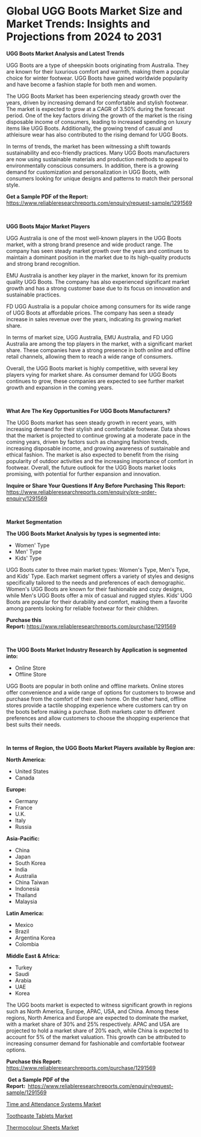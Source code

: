 <p><h1>Global UGG Boots Market Size and Market Trends: Insights and Projections from 2024 to 2031</h1></p><p><strong>UGG Boots Market Analysis and Latest Trends</strong></p>
<p><p>UGG Boots are a type of sheepskin boots originating from Australia. They are known for their luxurious comfort and warmth, making them a popular choice for winter footwear. UGG Boots have gained worldwide popularity and have become a fashion staple for both men and women.</p><p>The UGG Boots Market has been experiencing steady growth over the years, driven by increasing demand for comfortable and stylish footwear. The market is expected to grow at a CAGR of 3.50% during the forecast period. One of the key factors driving the growth of the market is the rising disposable income of consumers, leading to increased spending on luxury items like UGG Boots. Additionally, the growing trend of casual and athleisure wear has also contributed to the rising demand for UGG Boots.</p><p>In terms of trends, the market has been witnessing a shift towards sustainability and eco-friendly practices. Many UGG Boots manufacturers are now using sustainable materials and production methods to appeal to environmentally conscious consumers. In addition, there is a growing demand for customization and personalization in UGG Boots, with consumers looking for unique designs and patterns to match their personal style.</p></p>
<p><strong>Get a Sample PDF of the Report:&nbsp;</strong> <a href="https://www.reliableresearchreports.com/enquiry/request-sample/1291569">https://www.reliableresearchreports.com/enquiry/request-sample/1291569</a></p>
<p>&nbsp;</p>
<p><strong>UGG Boots Major Market Players</strong></p>
<p><p>UGG Australia is one of the most well-known players in the UGG Boots market, with a strong brand presence and wide product range. The company has seen steady market growth over the years and continues to maintain a dominant position in the market due to its high-quality products and strong brand recognition.</p><p>EMU Australia is another key player in the market, known for its premium quality UGG Boots. The company has also experienced significant market growth and has a strong customer base due to its focus on innovation and sustainable practices.</p><p>FD UGG Australia is a popular choice among consumers for its wide range of UGG Boots at affordable prices. The company has seen a steady increase in sales revenue over the years, indicating its growing market share.</p><p>In terms of market size, UGG Australia, EMU Australia, and FD UGG Australia are among the top players in the market, with a significant market share. These companies have a strong presence in both online and offline retail channels, allowing them to reach a wide range of consumers.</p><p>Overall, the UGG Boots market is highly competitive, with several key players vying for market share. As consumer demand for UGG Boots continues to grow, these companies are expected to see further market growth and expansion in the coming years.</p></p>
<p>&nbsp;</p>
<p><strong>What Are The Key Opportunities For UGG Boots Manufacturers?</strong></p>
<p><p>The UGG Boots market has seen steady growth in recent years, with increasing demand for their stylish and comfortable footwear. Data shows that the market is projected to continue growing at a moderate pace in the coming years, driven by factors such as changing fashion trends, increasing disposable income, and growing awareness of sustainable and ethical fashion. The market is also expected to benefit from the rising popularity of outdoor activities and the increasing importance of comfort in footwear. Overall, the future outlook for the UGG Boots market looks promising, with potential for further expansion and innovation.</p></p>
<p><strong>Inquire or Share Your Questions If Any Before Purchasing This Report:</strong> <a href="https://www.reliableresearchreports.com/enquiry/pre-order-enquiry/1291569">https://www.reliableresearchreports.com/enquiry/pre-order-enquiry/1291569</a></p>
<p>&nbsp;</p>
<p><strong>Market Segmentation</strong></p>
<p><strong>The UGG Boots Market Analysis by types is segmented into:</strong></p>
<p><ul><li>Women' Type</li><li>Men' Type</li><li>Kids' Type</li></ul></p>
<p><p>UGG Boots cater to three main market types: Women's Type, Men's Type, and Kids' Type. Each market segment offers a variety of styles and designs specifically tailored to the needs and preferences of each demographic. Women's UGG Boots are known for their fashionable and cozy designs, while Men's UGG Boots offer a mix of casual and rugged styles. Kids' UGG Boots are popular for their durability and comfort, making them a favorite among parents looking for reliable footwear for their children.</p></p>
<p><strong>Purchase this Report:&nbsp;</strong><a href="https://www.reliableresearchreports.com/purchase/1291569">https://www.reliableresearchreports.com/purchase/1291569</a></p>
<p>&nbsp;</p>
<p><strong>The UGG Boots Market Industry Research by Application is segmented into:</strong></p>
<p><ul><li>Online Store</li><li>Offline Store</li></ul></p>
<p><p>UGG Boots are popular in both online and offline markets. Online stores offer convenience and a wide range of options for customers to browse and purchase from the comfort of their own home. On the other hand, offline stores provide a tactile shopping experience where customers can try on the boots before making a purchase. Both markets cater to different preferences and allow customers to choose the shopping experience that best suits their needs.</p></p>
<p>&nbsp;</p>
<p><strong>In terms of Region, the UGG Boots Market Players available by Region are:</strong></p>
<p>
    <p> <strong> North America: </strong>
        <ul>
            <li>United States</li>
            <li>Canada</li>
        </ul>
        </p> 
    <p> <strong> Europe: </strong>
        <ul>
            <li>Germany</li>
            <li>France</li>
            <li>U.K.</li>
            <li>Italy</li>
            <li>Russia</li>
        </ul>
        </p> 
    <p> <strong> Asia-Pacific: </strong>
        <ul>
            <li>China</li>
            <li>Japan</li>
            <li>South Korea</li>
            <li>India</li>
            <li>Australia</li>
            <li>China Taiwan</li>
            <li>Indonesia</li>
            <li>Thailand</li>
            <li>Malaysia</li>
        </ul>
        </p> 
    <p> <strong> Latin America: </strong>
        <ul>
            <li>Mexico</li>
            <li>Brazil</li>
            <li>Argentina Korea</li>
            <li>Colombia</li>
        </ul>
        </p> 
    <p> <strong> Middle East & Africa: </strong>
        <ul>
            <li>Turkey</li>
            <li>Saudi</li>
            <li>Arabia</li>
            <li>UAE</li>
            <li>Korea</li>
        </ul>
    </p>
    </p>
<p><p>The UGG boots market is expected to witness significant growth in regions such as North America, Europe, APAC, USA, and China. Among these regions, North America and Europe are expected to dominate the market, with a market share of 30% and 25% respectively. APAC and USA are projected to hold a market share of 20% each, while China is expected to account for 5% of the market valuation. This growth can be attributed to increasing consumer demand for fashionable and comfortable footwear options.</p></p>
<p><strong>Purchase this Report: </strong><a href="https://www.reliableresearchreports.com/purchase/1291569">https://www.reliableresearchreports.com/purchase/1291569</a></p>
<p>&nbsp;<strong>Get a Sample PDF of the Report:&nbsp;&nbsp;</strong><a href="https://www.reliableresearchreports.com/enquiry/request-sample/1291569">https://www.reliableresearchreports.com/enquiry/request-sample/1291569</a></p>
<p><strong></strong></p>
<p><p><a href="https://github.com/seekum/Market-Research-Report-List-1/blob/main/time-and-attendance-systems-market.md">Time and Attendance Systems Market</a></p><p><a href="https://github.com/nancykennedykellievqfqt2/Market-Research-Report-List-1/blob/main/toothpaste-tablets-market.md">Toothpaste Tablets Market</a></p><p><a href="https://github.com/timeliteaut/Market-Research-Report-List-1/blob/main/thermocolour-sheets-market.md">Thermocolour Sheets Market</a></p></p>